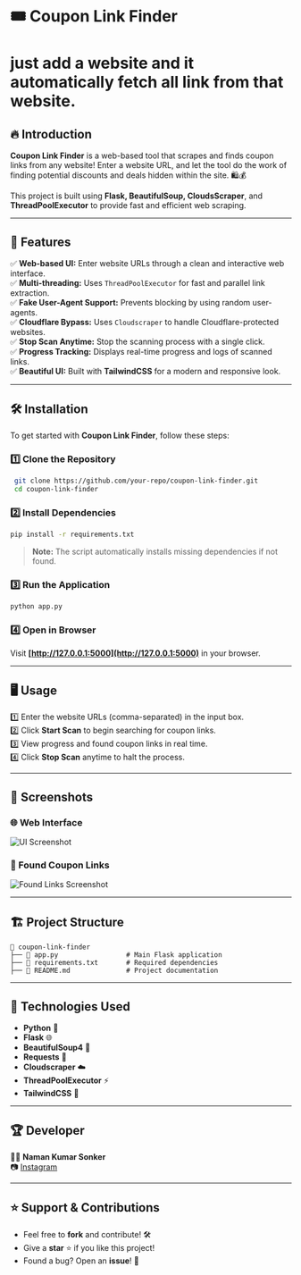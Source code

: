 # 🎟️ Coupon Link Finder

# just add a website and it automatically fetch all link from that website.

## 🔥 Introduction

**Coupon Link Finder** is a web-based tool that scrapes and finds coupon links from any website! Enter a website URL, and let the tool do the work of finding potential discounts and deals hidden within the site. 🛍️💰

This project is built using **Flask, BeautifulSoup, CloudsScraper**, and **ThreadPoolExecutor** to provide fast and efficient web scraping.

---

## 🚀 Features

✅ **Web-based UI:** Enter website URLs through a clean and interactive web interface.  
✅ **Multi-threading:** Uses `ThreadPoolExecutor` for fast and parallel link extraction.  
✅ **Fake User-Agent Support:** Prevents blocking by using random user-agents.  
✅ **Cloudflare Bypass:** Uses `Cloudscraper` to handle Cloudflare-protected websites.  
✅ **Stop Scan Anytime:** Stop the scanning process with a single click.  
✅ **Progress Tracking:** Displays real-time progress and logs of scanned links.  
✅ **Beautiful UI:** Built with **TailwindCSS** for a modern and responsive look.  

---

## 🛠️ Installation

To get started with **Coupon Link Finder**, follow these steps:

### 1️⃣ Clone the Repository
```bash
 git clone https://github.com/your-repo/coupon-link-finder.git
 cd coupon-link-finder
```

### 2️⃣ Install Dependencies
```bash
pip install -r requirements.txt
```

> **Note:** The script automatically installs missing dependencies if not found.

### 3️⃣ Run the Application
```bash
python app.py
```

### 4️⃣ Open in Browser
Visit **[http://127.0.0.1:5000](http://127.0.0.1:5000)** in your browser.

---

## 🖥️ Usage

1️⃣ Enter the website URLs (comma-separated) in the input box.  
2️⃣ Click **Start Scan** to begin searching for coupon links.  
3️⃣ View progress and found coupon links in real time.  
4️⃣ Click **Stop Scan** anytime to halt the process.  

---

## 📸 Screenshots

### 🌐 Web Interface
![UI Screenshot](https://via.placeholder.com/800x400?text=Coupon+Link+Finder+UI)

### 🛒 Found Coupon Links
![Found Links Screenshot](https://via.placeholder.com/800x400?text=Found+Coupon+Links)

---

## 🏗️ Project Structure

```
📂 coupon-link-finder
├── 📜 app.py                 # Main Flask application
├── 📜 requirements.txt       # Required dependencies
├── 📜 README.md              # Project documentation
```

---

## 🤖 Technologies Used

- **Python** 🐍
- **Flask** 🌐
- **BeautifulSoup4** 🍲
- **Requests** 🔗
- **Cloudscraper** ☁️
- **ThreadPoolExecutor** ⚡
- **TailwindCSS** 🎨

---

## 🏆 Developer
👨‍💻 **Naman Kumar Sonker**  
📷 [Instagram](https://www.instagram.com/namanmic/)  

---

## ⭐ Support & Contributions
- Feel free to **fork** and contribute! 🛠️
- Give a **star** ⭐ if you like this project!
- Found a bug? Open an **issue**! 🐛

